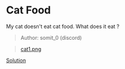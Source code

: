 #  Cat Food 

My cat doesn't eat cat food. What does it eat ?
>Author: somit_0 (discord)

>[cat1.png](./cat1.png)

[Solution](./soln/)
